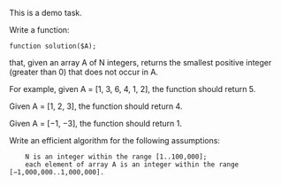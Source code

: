 

This is a demo task.

Write a function:

    function solution($A);

that, given an array A of N integers, returns the smallest positive integer (greater than 0) that does not occur in A.

For example, given A = [1, 3, 6, 4, 1, 2], the function should return 5.

Given A = [1, 2, 3], the function should return 4.

Given A = [−1, −3], the function should return 1.

Write an efficient algorithm for the following assumptions:

        N is an integer within the range [1..100,000];
        each element of array A is an integer within the range [−1,000,000..1,000,000].
